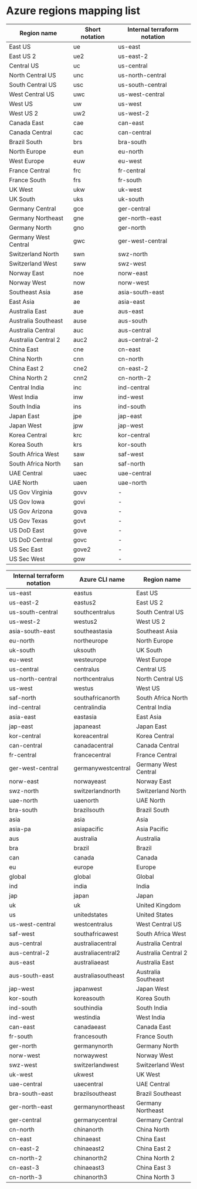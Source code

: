 # Azure regions mapping list

| Region name          | Short notation | Internal terraform notation |
| -------------------- | -------------- | --------------------------- |
| East US              | ue             | us-east                     |
| East US 2            | ue2            | us-east-2                   |
| Central US           | uc             | us-central                  |
| North Central US     | unc            | us-north-central            |
| South Central US     | usc            | us-south-central            |
| West Central US      | uwc            | us-west-central             |
| West US              | uw             | us-west                     |
| West US 2            | uw2            | us-west-2                   |
| Canada East          | cae            | can-east                    |
| Canada Central       | cac            | can-central                 |
| Brazil South         | brs            | bra-south                   |
| North Europe         | eun            | eu-north                    |
| West Europe          | euw            | eu-west                     |
| France Central       | frc            | fr-central                  |
| France South         | frs            | fr-south                    |
| UK West              | ukw            | uk-west                     |
| UK South             | uks            | uk-south                    |
| Germany Central      | gce            | ger-central                 |
| Germany Northeast    | gne            | ger-north-east              |
| Germany North        | gno            | ger-north                   |
| Germany West Central | gwc            | ger-west-central            |
| Switzerland North    | swn            | swz-north                   |
| Switzerland West     | sww            | swz-west                    |
| Norway East          | noe            | norw-east                   |
| Norway West          | now            | norw-west                   |
| Southeast Asia       | ase            | asia-south-east             |
| East Asia            | ae             | asia-east                   |
| Australia East       | aue            | aus-east                    |
| Australia Southeast  | ause           | aus-south                   |
| Australia Central    | auc            | aus-central                 |
| Australia Central 2  | auc2           | aus-central-2               |
| China East           | cne            | cn-east                     |
| China North          | cnn            | cn-north                    |
| China East 2         | cne2           | cn-east-2                   |
| China North 2        | cnn2           | cn-north-2                  |
| Central India        | inc            | ind-central                 |
| West India           | inw            | ind-west                    |
| South India          | ins            | ind-south                   |
| Japan East           | jpe            | jap-east                    |
| Japan West           | jpw            | jap-west                    |
| Korea Central        | krc            | kor-central                 |
| Korea South          | krs            | kor-south                   |
| South Africa West    | saw            | saf-west                    |
| South Africa North   | san            | saf-north                   |
| UAE Central          | uaec           | uae-central                 |
| UAE North            | uaen           | uae-north                   |
| US Gov Virginia      | govv           | -                           |
| US Gov Iowa          | govi           | -                           |
| US Gov Arizona       | gova           | -                           |
| US Gov Texas         | govt           | -                           |
| US DoD East          | gove           | -                           |
| US DoD Central       | govc           | -                           |
| US Sec East          | gove2          | -                           |
| US Sec West          | gow            | -                           |

| Internal terraform notation | Azure CLI name     | Region name          |
| --------------------------- | ------------------ | -------------------- |
| us-east                     | eastus             | East US              |
| us-east-2                   | eastus2            | East US 2            |
| us-south-central            | southcentralus     | South Central US     |
| us-west-2                   | westus2            | West US 2            |
| asia-south-east             | southeastasia      | Southeast Asia       |
| eu-north                    | northeurope        | North Europe         |
| uk-south                    | uksouth            | UK South             |
| eu-west                     | westeurope         | West Europe          |
| us-central                  | centralus          | Central US           |
| us-north-central            | northcentralus     | North Central US     |
| us-west                     | westus             | West US              |
| saf-north                   | southafricanorth   | South Africa North   |
| ind-central                 | centralindia       | Central India        |
| asia-east                   | eastasia           | East Asia            |
| jap-east                    | japaneast          | Japan East           |
| kor-central                 | koreacentral       | Korea Central        |
| can-central                 | canadacentral      | Canada Central       |
| fr-central                  | francecentral      | France Central       |
| ger-west-central            | germanywestcentral | Germany West Central |
| norw-east                   | norwayeast         | Norway East          |
| swz-north                   | switzerlandnorth   | Switzerland North    |
| uae-north                   | uaenorth           | UAE North            |
| bra-south                   | brazilsouth        | Brazil South         |
| asia                        | asia               | Asia                 |
| asia-pa                     | asiapacific        | Asia Pacific         |
| aus                         | australia          | Australia            |
| bra                         | brazil             | Brazil               |
| can                         | canada             | Canada               |
| eu                          | europe             | Europe               |
| global                      | global             | Global               |
| ind                         | india              | India                |
| jap                         | japan              | Japan                |
| uk                          | uk                 | United Kingdom       |
| us                          | unitedstates       | United States        |
| us-west-central             | westcentralus      | West Central US      |
| saf-west                    | southafricawest    | South Africa West    |
| aus-central                 | australiacentral   | Australia Central    |
| aus-central-2               | australiacentral2  | Australia Central 2  |
| aus-east                    | australiaeast      | Australia East       |
| aus-south-east              | australiasoutheast | Australia Southeast  |
| jap-west                    | japanwest          | Japan West           |
| kor-south                   | koreasouth         | Korea South          |
| ind-south                   | southindia         | South India          |
| ind-west                    | westindia          | West India           |
| can-east                    | canadaeast         | Canada East          |
| fr-south                    | francesouth        | France South         |
| ger-north                   | germanynorth       | Germany North        |
| norw-west                   | norwaywest         | Norway West          |
| swz-west                    | switzerlandwest    | Switzerland West     |
| uk-west                     | ukwest             | UK West              |
| uae-central                 | uaecentral         | UAE Central          |
| bra-south-east              | brazilsoutheast    | Brazil Southeast     |
| ger-north-east              | germanynortheast   | Germany Northeast    |
| ger-central                 | germanycentral     | Germany Central      |
| cn-north                    | chinanorth         | China North          |
| cn-east                     | chinaeast          | China East           |
| cn-east-2                   | chinaeast2         | China East 2         |
| cn-north-2                  | chinanorth2        | China North 2        |
| cn-east-3                   | chinaeast3         | China East 3         |
| cn-north-3                  | chinanorth3        | China North 3        |
